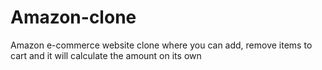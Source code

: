 # Amazon-clone
Amazon e-commerce website clone where you can add, remove items to cart and it will calculate the amount on its own
